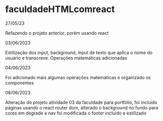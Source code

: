# faculdadeHTMLcomreact

27/05/23

Refazendo o projeto anterior, porém usando react

03/06/2023

Estilização dos input, background, input de texto que aplica o nome do usuário e transcreve. Operações matemáticas adicionadas

04/06/2023

Foi adicionado mais algumas operações matemáticas e organizado os componentes

08/06/2023

Alteração do projeto atividade 03 da faculdade para portfólio, foi incluido páginas usando o react router dom, alterado o background no  fundo para cores em degrade e nav foi modificada o footer incluido e estilizado 
